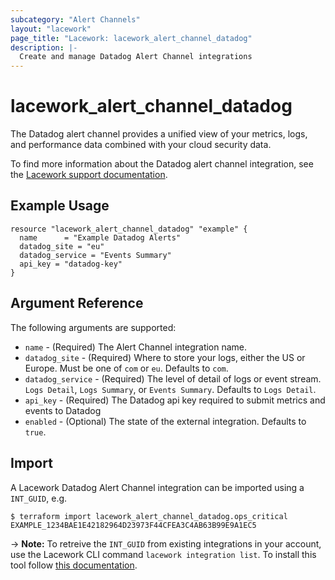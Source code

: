 ```yaml
---
subcategory: "Alert Channels"
layout: "lacework"
page_title: "Lacework: lacework_alert_channel_datadog"
description: |-
  Create and manage Datadog Alert Channel integrations
---
```


# lacework\_alert\_channel\_datadog

The Datadog alert channel provides a unified view of your metrics, logs, and performance data combined with your cloud security data.

To find more information about the Datadog alert channel integration, see the [Lacework support documentation](https://support.lacework.com/hc/en-us/articles/360036989953-Datadog).

## Example Usage

```hcl
resource "lacework_alert_channel_datadog" "example" {
  name      = "Example Datadog Alerts"
  datadog_site = "eu"
  datadog_service = "Events Summary"
  api_key = "datadog-key"
}
```

## Argument Reference

The following arguments are supported:

* `name` - (Required) The Alert Channel integration name.
* `datadog_site` - (Required) Where to store your logs, either the US or Europe. Must be one of `com` or `eu`. Defaults to `com`.
* `datadog_service` - (Required) The level of detail of logs or event stream.  `Logs Detail`, `Logs Summary`, or `Events Summary`. Defaults to `Logs Detail`.
* `api_key` - (Required) The Datadog api key required to submit metrics and events to Datadog
* `enabled` - (Optional) The state of the external integration. Defaults to `true`.

## Import

A Lacework Datadog Alert Channel integration can be imported using a `INT_GUID`, e.g.

```
$ terraform import lacework_alert_channel_datadog.ops_critical EXAMPLE_1234BAE1E42182964D23973F44CFEA3C4AB63B99E9A1EC5
```
-> **Note:** To retreive the `INT_GUID` from existing integrations in your account, use the
	Lacework CLI command `lacework integration list`. To install this tool follow
	[this documentation](https://github.com/lacework/go-sdk/wiki/CLI-Documentation#installation).
